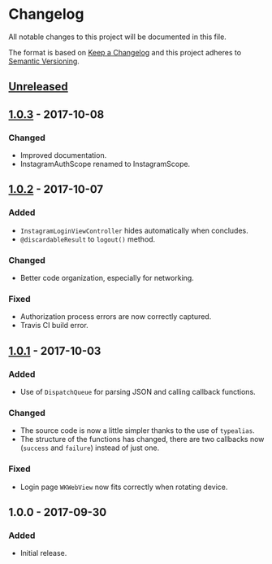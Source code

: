 # Changelog
All notable changes to this project will be documented in this file.

The format is based on [Keep a Changelog](http://keepachangelog.com/en/1.0.0/)
and this project adheres to [Semantic Versioning](http://semver.org/spec/v2.0.0.html).

## [Unreleased]

## [1.0.3] - 2017-10-08
### Changed
- Improved documentation.
- InstagramAuthScope renamed to InstagramScope.

## [1.0.2] - 2017-10-07
### Added
- `InstagramLoginViewController` hides automatically when concludes.
- `@discardableResult` to `logout()` method.
### Changed
- Better code organization, especially for networking.
### Fixed
- Authorization process errors are now correctly captured.
- Travis CI build error.

## [1.0.1] - 2017-10-03
### Added
- Use of `DispatchQueue` for parsing JSON and calling callback functions.
### Changed
- The source code is now a little simpler thanks to the use of `typealias`.
- The structure of the functions has changed, there are two callbacks now (`success` and `failure`) instead of just one.
### Fixed
- Login page `WKWebView` now fits correctly when rotating device.

## 1.0.0 - 2017-09-30
### Added
- Initial release.

[Unreleased]: https://github.com/AnderGoig/SwiftInstagram/compare/v1.0.3...develop
[1.0.3]: https://github.com/AnderGoig/SwiftInstagram/compare/v1.0.2...v1.0.3
[1.0.2]: https://github.com/AnderGoig/SwiftInstagram/compare/v1.0.1...v1.0.2
[1.0.1]: https://github.com/AnderGoig/SwiftInstagram/compare/v1.0.0...v1.0.1
